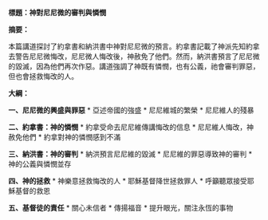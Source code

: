 **標題：神對尼尼微的審判與憐憫**

**摘要：**

本篇講道探討了約拿書和納洪書中神對尼尼微的預言。約拿書記載了神派先知約拿去警告尼尼微悔改，尼尼微人悔改後，神赦免了他們。然而，納洪書預言了尼尼微的毀滅，因為他們再次作惡。講道強調了神既有憐憫，也有公義，祂會審判罪惡，但也會拯救悔改的人。

**大綱：**

**一、尼尼微的興盛與罪惡**
    * 亞述帝國的強盛
    * 尼尼維城的繁榮
    * 尼尼維人的殘暴

**二、約拿書：神的憐憫**
    * 約拿受命去尼尼維傳講悔改的信息
    * 尼尼維人悔改，神赦免他們
    * 約拿對神的憐憫感到不滿

**三、納洪書：神的審判**
    * 納洪預言尼尼維的毀滅
    * 尼尼維的罪惡導致神的審判
    * 神的公義與憐憫並存

**四、神的拯救**
    * 神樂意拯救悔改的人
    * 耶穌基督降世拯救罪人
    * 呼籲聽眾接受耶穌基督的救恩

**五、基督徒的責任**
    * 關心未信者
    * 傳揚福音
    * 提升眼光，關注永恆的事物